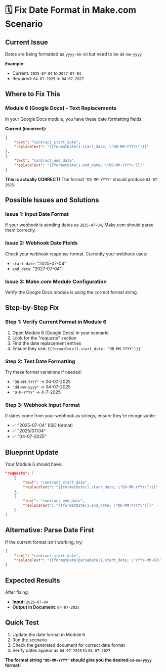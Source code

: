 # 🗓️ Fix Date Format in Make.com Scenario

## Current Issue
Dates are being formatted as `yyyy-mm-dd` but need to be `dd-mm-yyyy`

**Example:**
- Current: `2025-07-04` to `2027-07-04`
- Required: `04-07-2025` to `04-07-2027`

## Where to Fix This

### Module 6 (Google Docs) - Text Replacements
In your Google Docs module, you have these date formatting fields:

**Current (incorrect):**
```json
{
    "text": "contract_start_date",
    "replaceText": "{{formatDate(1.start_date; \"DD-MM-YYYY\")}}"
},
{
    "text": "contract_end_date", 
    "replaceText": "{{formatDate(1.end_date; \"DD-MM-YYYY\")}}"
}
```

**This is actually CORRECT!** The format `"DD-MM-YYYY"` should produce `04-07-2025`.

## Possible Issues and Solutions

### Issue 1: Input Date Format
If your webhook is sending dates as `2025-07-04`, Make.com should parse them correctly.

### Issue 2: Webhook Date Fields
Check your webhook response format. Currently your webhook uses:
- `start_date`: "2025-07-04"
- `end_date`: "2027-07-04"

### Issue 3: Make.com Module Configuration
Verify the Google Docs module is using the correct format string.

## Step-by-Step Fix

### Step 1: Verify Current Format in Module 6
1. Open Module 6 (Google Docs) in your scenario
2. Look for the "requests" section
3. Find the date replacement entries
4. Ensure they use: `{{formatDate(1.start_date; "DD-MM-YYYY")}}`

### Step 2: Test Date Formatting
Try these format variations if needed:
- `"DD-MM-YYYY"` → 04-07-2025
- `"dd-mm-yyyy"` → 04-07-2025  
- `"D-M-YYYY"` → 4-7-2025

### Step 3: Webhook Input Format
If dates come from your webhook as strings, ensure they're recognizable:
- ✅ "2025-07-04" (ISO format)
- ✅ "2025/07/04"
- ✅ "04-07-2025"

## Blueprint Update

Your Module 6 should have:

```json
"requests": [
    {
        "text": "contract_start_date",
        "replaceText": "{{formatDate(1.start_date; \"DD-MM-YYYY\")}}"
    },
    {
        "text": "contract_end_date",
        "replaceText": "{{formatDate(1.end_date; \"DD-MM-YYYY\")}}"
    }
]
```

## Alternative: Parse Date First

If the current format isn't working, try:

```json
{
    "text": "contract_start_date",
    "replaceText": "{{formatDate(parseDate(1.start_date; \"YYYY-MM-DD\"); \"DD-MM-YYYY\")}}"
}
```

## Expected Results

After fixing:
- **Input**: `2025-07-04`
- **Output in Document**: `04-07-2025`

## Quick Test

1. Update the date format in Module 6
2. Run the scenario
3. Check the generated document for correct date format
4. Verify dates appear as `04-07-2025` to `04-07-2027`

**The format string `"DD-MM-YYYY"` should give you the desired `dd-mm-yyyy` format!**
